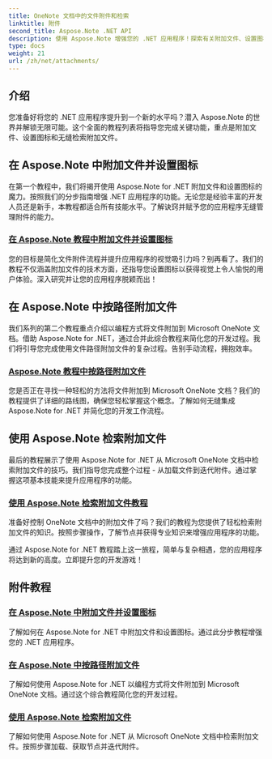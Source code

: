 ```yaml
---
title: OneNote 文档中的文件附件和检索
linktitle: 附件
second_title: Aspose.Note .NET API
description: 使用 Aspose.Note 增强您的 .NET 应用程序！探索有关附加文件、设置图标和检索附件以增强开发的教程。
type: docs
weight: 21
url: /zh/net/attachments/
---
```

## 介绍

您准备好将您的 .NET 应用程序提升到一个新的水平吗？潜入 Aspose.Note 的世界并解锁无限可能。这个全面的教程列表将指导您完成关键功能，重点是附加文件、设置图标和无缝检索附加文件。

## 在 Aspose.Note 中附加文件并设置图标
在第一个教程中，我们将揭开使用 Aspose.Note for .NET 附加文件和设置图标的魔力。按照我们的分步指南增强 .NET 应用程序的功能。无论您是经验丰富的开发人员还是新手，本教程都适合所有技能水平。了解诀窍并赋予您的应用程序无缝管理附件的能力。

### [在 Aspose.Note 教程中附加文件并设置图标](./attach-file-set-icon/)
您的目标是简化文件附件流程并提升应用程序的视觉吸引力吗？别再看了。我们的教程不仅涵盖附加文件的技术方面，还指导您设置图标以获得视觉上令人愉悦的用户体验。深入研究并让您的应用程序脱颖而出！

## 在 Aspose.Note 中按路径附加文件
我们系列的第二个教程重点介绍以编程方式将文件附加到 Microsoft OneNote 文档。借助 Aspose.Note for .NET，通过合并此综合教程来简化您的开发过程。我们将引导您完成使用文件路径附加文件的复杂过程。告别手动流程，拥抱效率。

### [Aspose.Note 教程中按路径附加文件](./attach-file-by-path/)
您是否正在寻找一种轻松的方法将文件附加到 Microsoft OneNote 文档？我们的教程提供了详细的路线图，确保您轻松掌握这个概念。了解如何无缝集成 Aspose.Note for .NET 并简化您的开发工作流程。

## 使用 Aspose.Note 检索附加文件
最后的教程展示了使用 Aspose.Note for .NET 从 Microsoft OneNote 文档中检索附加文件的技巧。我们指导您完成整个过程 - 从加载文件到迭代附件。通过掌握这项基本技能来提升应用程序的功能。

### [使用 Aspose.Note 检索附加文件教程](./retrieve-attached-files/)
准备好控制 OneNote 文档中的附加文件了吗？我们的教程为您提供了轻松检索附加文件的知识。按照步骤操作，了解节点并获得专业知识来增强应用程序的功能。

通过 Aspose.Note for .NET 教程踏上这一旅程，简单与复杂相遇，您的应用程序将达到新的高度。立即提升您的开发游戏！
## 附件教程
### [在 Aspose.Note 中附加文件并设置图标](./attach-file-set-icon/)
了解如何在 Aspose.Note for .NET 中附加文件和设置图标。通过此分步教程增强您的 .NET 应用程序。
### [在 Aspose.Note 中按路径附加文件](./attach-file-by-path/)
了解如何使用 Aspose.Note for .NET 以编程方式将文件附加到 Microsoft OneNote 文档。通过这个综合教程简化您的开发过程。
### [使用 Aspose.Note 检索附加文件](./retrieve-attached-files/)
了解如何使用 Aspose.Note for .NET 从 Microsoft OneNote 文档中检索附加文件。按照步骤加载、获取节点并迭代附件。